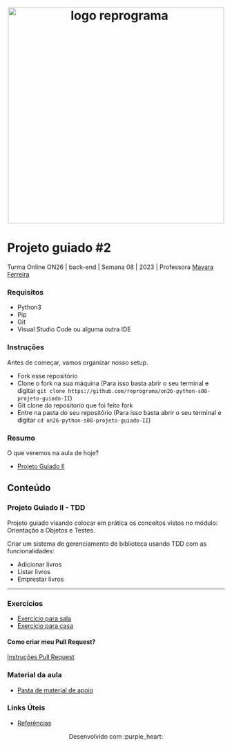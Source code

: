 <h1 align="center">
  <img src="assets/reprograma-fundos-claros.png" alt="logo reprograma" width="500">
</h1>

# Projeto guiado #2

Turma Online ON26 | back-end | Semana 08 | 2023 | Professora [Mayara Ferreira](https://github.com/mayaracsferreira)

### Requisitos
- Python3
- Pip
- Git
- Visual Studio Code ou alguma outra IDE

### Instruções
Antes de começar, vamos organizar nosso setup.
* Fork esse repositório 
* Clone o fork na sua máquina (Para isso basta abrir o seu terminal e digitar `git clone https://github.com/reprograma/on26-python-s08-projeto-guiado-II`)
* Git clone do repositorio que foi feito fork
* Entre na pasta do seu repositório (Para isso basta abrir o seu terminal e digitar `cd on26-python-s08-projeto-guiado-II`)

### Resumo
O que veremos na aula de hoje?
* [Projeto Guiado II](#TDD)

## Conteúdo
### Projeto Guiado II - TDD 
Projeto guiado visando colocar em prática os conceitos vistos no módulo: Orientação a Objetos e Testes.

Criar um sistema de gerenciamento de biblioteca usando TDD com as funcionalidades:
- Adicionar livros
- Listar livros
- Emprestar livros

***
### Exercícios 
* [Exercicio para sala](https://github.com/reprograma/on26-python-s08-projeto-guiado-II/tree/main/exercicios/para-sala)
* [Exercicio para casa](https://github.com/reprograma/on26-python-s08-projeto-guiado-II/tree/main/exercicios/para-casa)

#### Como criar meu Pull Request?
[Instruções Pull Request](https://github.com/reprograma/on26-python-s08-projeto-guiado-II/blob/main/exercicios/para-casa/instrucoes-pull-request.md)

### Material da aula 
- [Pasta de material de apoio](https://github.com/reprograma/on26-python-s08-projeto-guiado-II/tree/main/material)

### Links Úteis
- [Referências](https://github.com/reprograma/on26-python-s08-projeto-guiado-II/blob/main/material/material.md)

<p align="center">
Desenvolvido com :purple_heart:  
</p>